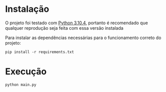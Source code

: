# Instalação
O projeto foi testado com [Python 3.10.4](https://www.python.org/downloads/release/python-3104/), portanto é recomendado
que qualquer reprodução seja feita com essa versão instalada

Para instalar as dependências necessárias para o funcionamento correto do projeto:

`pip install -r requirements.txt`

# Execução
`python main.py`